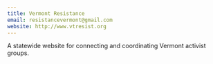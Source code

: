 ```yaml
---
title: Vermont Resistance
email: resistancevermont@gmail.com
website: http://www.vtresist.org
---
```


A statewide website for connecting and coordinating Vermont activist groups. 
